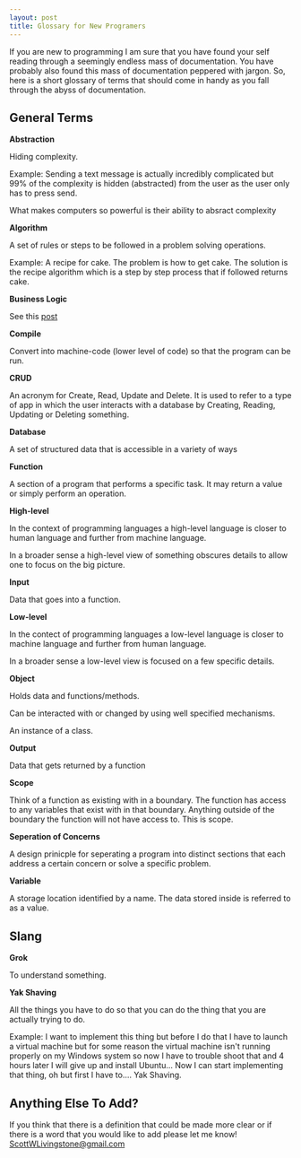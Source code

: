 ```yaml
---
layout: post
title: Glossary for New Programers
---
```


If you are new to programming I am sure that you have found your self reading through a seemingly endless mass of documentation.  You have probably also found this mass of documentation peppered with jargon.  So, here is a short glossary of terms that should come in handy as you fall through the abyss of documentation.

## General Terms

**Abstraction**

Hiding complexity.  

Example:  Sending a text message is actually incredibly complicated but 99% of the complexity is hidden (abstracted) from the user as the user only has to press send.

What makes computers so powerful is their ability to absract complexity

**Algorithm**

A set of rules or steps to be followed in a problem solving operations.

Example: A recipe for cake.  The problem is how to get cake.  The solution is the recipe algorithm which is a step by step process that if followed returns cake.

**Business Logic**

See this [post](https://softwareengineering.stackexchange.com/questions/234251/what-really-is-the-business-logic)

**Compile**

Convert into machine-code (lower level of code) so that the program can be run.

**CRUD**

An acronym for Create, Read, Update and Delete.  It is used to refer to a type of app in which the user interacts with a database by Creating, Reading, Updating or Deleting something.

**Database**

A set of structured data that is accessible in a variety of ways   

**Function**

A section of a program that performs a specific task.  It may return a value or simply perform an operation.

**High-level**

In the context of programming languages a high-level language is closer to human language and further from machine language.

In a broader sense a high-level view of something obscures details to allow one to focus on the big picture.

**Input**

Data that goes into a function.

**Low-level**

In the contect of programming languages a low-level language is closer to machine language and further from human language.

In a broader sense a low-level view is focused on a few specific details.

**Object**

Holds data and functions/methods.  

Can be interacted with or changed by using well specified mechanisms.  

An instance of a class.   

**Output**

Data that gets returned by a function

**Scope**

Think of a function as existing with in a boundary.  The function has access to any variables that exist with in that boundary.  Anything outside of the boundary the function will not have access to.  This is scope.

**Seperation of Concerns**

A design prinicple for seperating a program into distinct sections that each address a certain concern or solve a specific problem.

**Variable**

A storage location identified by a name.  The data stored inside is referred to as a value.


## Slang

**Grok**

To understand something.

**Yak Shaving**

All the things you have to do so that you can do the thing that you are actually trying to do.  

Example: I want to implement this thing but before I do that I have to launch a virtual machine but for some reason the virtual machine isn't running properly on my Windows system so now I have to trouble shoot that and 4 hours later I will give up and install Ubuntu... Now I can start implementing that thing, oh but first I have to....   Yak Shaving.


## Anything Else To Add?

If you think that there is a definition that could be made more clear or if there is a word that you would like to add please let me know!  ScottWLivingstone@gmail.com
